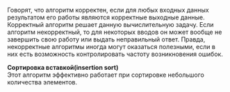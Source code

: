 Говорят, что алгоритм корректен, если для любых входных данных результатом его работы являются корректные выходные данные. Корректный алгоритм решает данную вычислительную задачу. Если алгоритм некорректный, то для некоторых вводов он может вообще не завершить свою работу или выдать неправильный ответ. Правда, некорректные алгоритмы иногда могут оказаться полезными, если в них есть возможность контролировать частоту возникновения ошибок.  

**Сортировка вставкой(insertion sort)**  
Этот алгоритм эффективно работает при сортировке небольшого количества элементов. 
